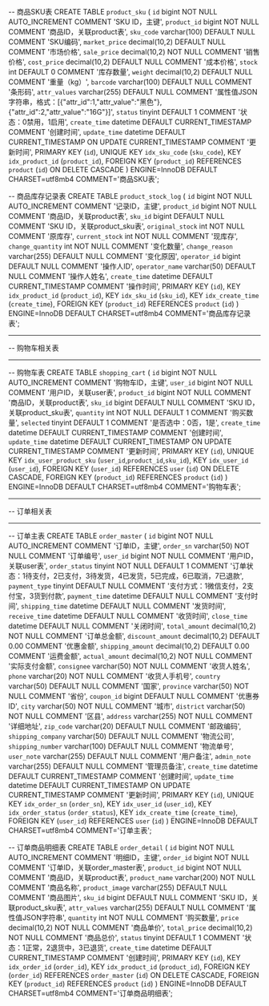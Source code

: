 
-- 商品SKU表
CREATE TABLE `product_sku` (
  `id` bigint NOT NULL AUTO_INCREMENT COMMENT 'SKU ID，主键',
  `product_id` bigint NOT NULL COMMENT '商品ID，关联product表',
  `sku_code` varchar(100) DEFAULT NULL COMMENT 'SKU编码',
  `market_price` decimal(10,2) DEFAULT NULL COMMENT '市场价格',
  `sale_price` decimal(10,2) NOT NULL COMMENT '销售价格',
  `cost_price` decimal(10,2) DEFAULT NULL COMMENT '成本价格',
  `stock` int DEFAULT 0 COMMENT '库存数量',
  `weight` decimal(10,2) DEFAULT NULL COMMENT '重量（kg）',
  `barcode` varchar(100) DEFAULT NULL COMMENT '条形码',
  `attr_values` varchar(255) DEFAULT NULL COMMENT '属性值JSON字符串，格式：[{"attr_id":1,"attr_value":"黑色"},{"attr_id":2,"attr_value":"16G"}]',
  `status` tinyint DEFAULT 1 COMMENT '状态：0禁用，1启用',
  `create_time` datetime DEFAULT CURRENT_TIMESTAMP COMMENT '创建时间',
  `update_time` datetime DEFAULT CURRENT_TIMESTAMP ON UPDATE CURRENT_TIMESTAMP COMMENT '更新时间',
  PRIMARY KEY (`id`),
  UNIQUE KEY `idx_sku_code` (`sku_code`),
  KEY `idx_product_id` (`product_id`),
  FOREIGN KEY (`product_id`) REFERENCES `product` (`id`) ON DELETE CASCADE
) ENGINE=InnoDB DEFAULT CHARSET=utf8mb4 COMMENT='商品SKU表';

-- 商品库存记录表
CREATE TABLE `product_stock_log` (
  `id` bigint NOT NULL AUTO_INCREMENT COMMENT '记录ID，主键',
  `product_id` bigint NOT NULL COMMENT '商品ID，关联product表',
  `sku_id` bigint DEFAULT NULL COMMENT 'SKU ID，关联product_sku表',
  `original_stock` int NOT NULL COMMENT '原库存',
  `current_stock` int NOT NULL COMMENT '现库存',
  `change_quantity` int NOT NULL COMMENT '变化数量',
  `change_reason` varchar(255) DEFAULT NULL COMMENT '变化原因',
  `operator_id` bigint DEFAULT NULL COMMENT '操作人ID',
  `operator_name` varchar(50) DEFAULT NULL COMMENT '操作人姓名',
  `create_time` datetime DEFAULT CURRENT_TIMESTAMP COMMENT '操作时间',
  PRIMARY KEY (`id`),
  KEY `idx_product_id` (`product_id`),
  KEY `idx_sku_id` (`sku_id`),
  KEY `idx_create_time` (`create_time`),
  FOREIGN KEY (`product_id`) REFERENCES `product` (`id`)
) ENGINE=InnoDB DEFAULT CHARSET=utf8mb4 COMMENT='商品库存记录表';

-- ----------------------------
-- 购物车相关表
-- ----------------------------

-- 购物车表
CREATE TABLE `shopping_cart` (
  `id` bigint NOT NULL AUTO_INCREMENT COMMENT '购物车ID，主键',
  `user_id` bigint NOT NULL COMMENT '用户ID，关联user表',
  `product_id` bigint NOT NULL COMMENT '商品ID，关联product表',
  `sku_id` bigint DEFAULT NULL COMMENT 'SKU ID，关联product_sku表',
  `quantity` int NOT NULL DEFAULT 1 COMMENT '购买数量',
  `selected` tinyint DEFAULT 1 COMMENT '是否选中：0否，1是',
  `create_time` datetime DEFAULT CURRENT_TIMESTAMP COMMENT '创建时间',
  `update_time` datetime DEFAULT CURRENT_TIMESTAMP ON UPDATE CURRENT_TIMESTAMP COMMENT '更新时间',
  PRIMARY KEY (`id`),
  UNIQUE KEY `idx_user_product_sku` (`user_id`,`product_id`,`sku_id`),
  KEY `idx_user_id` (`user_id`),
  FOREIGN KEY (`user_id`) REFERENCES `user` (`id`) ON DELETE CASCADE,
  FOREIGN KEY (`product_id`) REFERENCES `product` (`id`)
) ENGINE=InnoDB DEFAULT CHARSET=utf8mb4 COMMENT='购物车表';

-- ----------------------------
-- 订单相关表
-- ----------------------------

-- 订单主表
CREATE TABLE `order_master` (
  `id` bigint NOT NULL AUTO_INCREMENT COMMENT '订单ID，主键',
  `order_sn` varchar(50) NOT NULL COMMENT '订单编号',
  `user_id` bigint NOT NULL COMMENT '用户ID，关联user表',
  `order_status` tinyint NOT NULL DEFAULT 1 COMMENT '订单状态：1待支付，2已支付，3待发货，4已发货，5已完成，6已取消，7已退款',
  `payment_type` tinyint DEFAULT NULL COMMENT '支付方式：1微信支付，2支付宝，3货到付款',
  `payment_time` datetime DEFAULT NULL COMMENT '支付时间',
  `shipping_time` datetime DEFAULT NULL COMMENT '发货时间',
  `receive_time` datetime DEFAULT NULL COMMENT '收货时间',
  `close_time` datetime DEFAULT NULL COMMENT '关闭时间',
  `total_amount` decimal(10,2) NOT NULL COMMENT '订单总金额',
  `discount_amount` decimal(10,2) DEFAULT 0.00 COMMENT '优惠金额',
  `shipping_amount` decimal(10,2) DEFAULT 0.00 COMMENT '运费金额',
  `actual_amount` decimal(10,2) NOT NULL COMMENT '实际支付金额',
  `consignee` varchar(50) NOT NULL COMMENT '收货人姓名',
  `phone` varchar(20) NOT NULL COMMENT '收货人手机号',
  `country` varchar(50) DEFAULT NULL COMMENT '国家',
  `province` varchar(50) NOT NULL COMMENT '省份',
  `coupon_id` bigint DEFAULT NULL COMMENT '优惠券ID',
  `city` varchar(50) NOT NULL COMMENT '城市',
  `district` varchar(50) NOT NULL COMMENT '区县',
  `address` varchar(255) NOT NULL COMMENT '详细地址',
  `zip_code` varchar(20) DEFAULT NULL COMMENT '邮政编码',
  `shipping_company` varchar(50) DEFAULT NULL COMMENT '物流公司',
  `shipping_number` varchar(100) DEFAULT NULL COMMENT '物流单号',
  `user_note` varchar(255) DEFAULT NULL COMMENT '用户备注',
  `admin_note` varchar(255) DEFAULT NULL COMMENT '管理员备注',
  `create_time` datetime DEFAULT CURRENT_TIMESTAMP COMMENT '创建时间',
  `update_time` datetime DEFAULT CURRENT_TIMESTAMP ON UPDATE CURRENT_TIMESTAMP COMMENT '更新时间',
  PRIMARY KEY (`id`),
  UNIQUE KEY `idx_order_sn` (`order_sn`),
  KEY `idx_user_id` (`user_id`),
  KEY `idx_order_status` (`order_status`),
  KEY `idx_create_time` (`create_time`),
  FOREIGN KEY (`user_id`) REFERENCES `user` (`id`)
) ENGINE=InnoDB DEFAULT CHARSET=utf8mb4 COMMENT='订单主表';

-- 订单商品明细表
CREATE TABLE `order_detail` (
  `id` bigint NOT NULL AUTO_INCREMENT COMMENT '明细ID，主键',
  `order_id` bigint NOT NULL COMMENT '订单ID，关联order_master表',
  `product_id` bigint NOT NULL COMMENT '商品ID，关联product表',
  `product_name` varchar(200) NOT NULL COMMENT '商品名称',
  `product_image` varchar(255) DEFAULT NULL COMMENT '商品图片',
  `sku_id` bigint DEFAULT NULL COMMENT 'SKU ID，关联product_sku表',
  `attr_values` varchar(255) DEFAULT NULL COMMENT '属性值JSON字符串',
  `quantity` int NOT NULL COMMENT '购买数量',
  `price` decimal(10,2) NOT NULL COMMENT '商品单价',
  `total_price` decimal(10,2) NOT NULL COMMENT '商品总价',
  `status` tinyint DEFAULT 1 COMMENT '状态：1正常，2退货中，3已退货',
  `create_time` datetime DEFAULT CURRENT_TIMESTAMP COMMENT '创建时间',
  PRIMARY KEY (`id`),
  KEY `idx_order_id` (`order_id`),
  KEY `idx_product_id` (`product_id`),
  FOREIGN KEY (`order_id`) REFERENCES `order_master` (`id`) ON DELETE CASCADE,
  FOREIGN KEY (`product_id`) REFERENCES `product` (`id`)
) ENGINE=InnoDB DEFAULT CHARSET=utf8mb4 COMMENT='订单商品明细表';